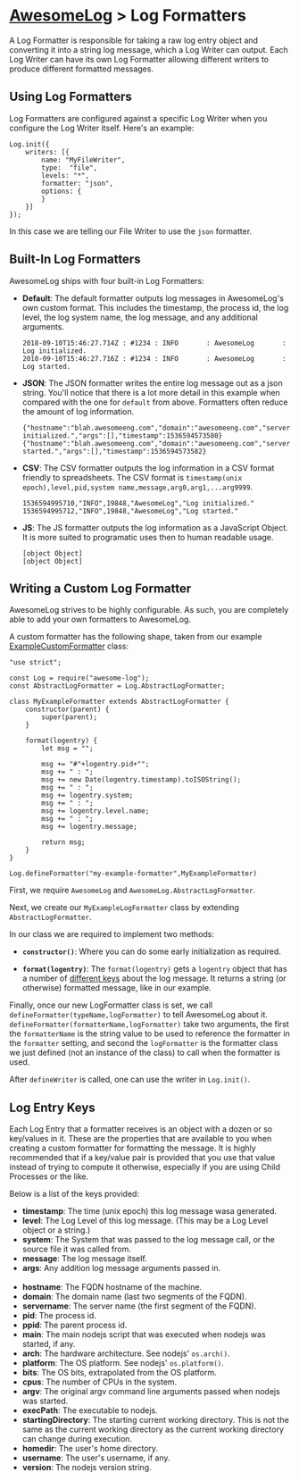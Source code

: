 # [AwesomeLog](../README.md) > Log Formatters

A Log Formatter is responsible for taking a raw log entry object and converting it into a string log message, which a Log Writer can output.  Each Log Writer can have its own Log Formatter allowing different writers to produce different formatted messages.

## Using Log Formatters

Log Formatters are configured against a specific Log Writer when you configure the Log Writer itself.  Here's an example:

```
Log.init({
	writers: [{
		name: "MyFileWriter",
		type:  "file",
		levels: "*",
		formatter: "json",
		options: {
		}
	}]
});
```

In this case we are telling our File Writer to use the `json` formatter.

## Built-In Log Formatters

AwesomeLog ships with four built-in Log Formatters:

 - **Default**: The default formatter outputs log messages in AwesomeLog's own custom format.  This includes the timestamp, the process id, the log level, the log system name, the log message, and any additional arguments.

	```
	2018-09-10T15:46:27.714Z : #1234 : INFO       : AwesomeLog       : Log initialized.
	2018-09-10T15:46:27.716Z : #1234 : INFO       : AwesomeLog       : Log started.
	```

 - **JSON**: The JSON formatter writes the entire log message out as a json string. You'll notice that there is a lot more detail in this example when compared with the one for `default` from above. Formatters often reduce the amount of log information.

	```
	{"hostname":"blah.awesomeeng.com","domain":"awesomeeng.com","servername":"blah","pid":1234,"ppid":5678,"main":"/code/project","arch":"x64","platform":"linux","bits":64,"cpus":8,"argv":"","execPath":"node","startingDirectory":"/code/project","homedir":"/home/blah","username":"blah","version":"v10.9.0","level":"INFO","system":"AwesomeLog","message":"Log initialized.","args":[],"timestamp":1536594573580}
	{"hostname":"blah.awesomeeng.com","domain":"awesomeeng.com","servername":"blah","pid":1234,"ppid":5678,"main":"/code/project","arch":"x64","platform":"linux","bits":64,"cpus":8,"argv":"","execPath":"node","startingDirectory":"/code/project","homedir":"/home/blah","username":"blah","version":"v10.9.0","level":"INFO","system":"AwesomeLog","message":"Log started.","args":[],"timestamp":1536594573582}
	```

 - **CSV**: The CSV formatter outputs the log information in a CSV format friendly to spreadsheets. The CSV format is `timestamp(unix epoch),level,pid,system name,message,arg0,arg1,...arg9999`.

 	```
	1536594995710,"INFO",19848,"AwesomeLog","Log initialized."
	1536594995712,"INFO",19848,"AwesomeLog","Log started."
	```

 - **JS**: The JS formatter outputs the log information as a JavaScript Object. It is more suited to programatic uses then to human readable usage.

	```
	[object Object]
	[object Object]
	```

## Writing a Custom Log Formatter

AwesomeLog strives to be highly configurable. As such, you are completely able to add your own formatters to AwesomeLog.

A custom formatter has the following shape, taken from our example [ExampleCustomFormatter](./examples/ExampleCustomFormatter) class:

```
"use strict";

const Log = require("awesome-log");
const AbstractLogFormatter = Log.AbstractLogFormatter;

class MyExampleFormatter extends AbstractLogFormatter {
	constructor(parent) {
		super(parent);
	}

	format(logentry) {
		let msg = "";

		msg += "#"+logentry.pid+"";
		msg += " : ";
		msg += new Date(logentry.timestamp).toISOString();
		msg += " : ";
		msg += logentry.system;
		msg += " : ";
		msg += logentry.level.name;
		msg += " : ";
		msg += logentry.message;

		return msg;
	}
}

Log.defineFormatter("my-example-formatter",MyExampleFormatter)
```

First, we require `AwesomeLog` and `AwesomeLog.AbstractLogFormatter`.

Next, we create our `MyExampleLogFormatter` class by extending `AbstractLogFormatter`.

In our class we are required to implement two methods:

 - **`constructor()`**: Where you can do some early initialization as required.

 - **`format(logentry)`**: The `format(logentry)` gets a `logentry` object that has a number of [different keys](#log-entry-keys) about the log message.  It returns a string (or otherwise) formatted message, like in our example.

 Finally, once our new LogFormatter class is set, we call `defineFormatter(typeName,logFormatter)` to tell AwesomeLog about it.  `defineFormatter(formatterName,logFormatter)` take two arguments, the first the `formatterName` is the string value to be used to reference the formatter in the `formatter` setting, and second the `logFormatter` is the formatter class we just defined (not an instance of the class) to call when the formatter is used.

 After `defineWriter` is called, one can use the writer in `Log.init()`.

## Log Entry Keys

Each Log Entry that a formatter receives is an object with a dozen or so key/values in it. These are the properties that are available to you when creating a custom formatter for formatting the message. It is highly recommended that if a key/value pair is provided that you use that value instead of trying to compute it otherwise, especially if you are using Child Processes or the like.

Below is a list of the keys provided:

 - **timestamp**: The time (unix epoch) this log message wasa generated.
 - **level**: The Log Level of this log message. (This may be a Log Level object or a string.)
 - **system**: The System that was passed to the log message call, or the source file it was called from.
 - **message**: The log message itself.
 - **args**: Any addition log message arguments passed in.<br/><br/>
 - **hostname**: The FQDN hostname of the machine.
 - **domain**: The domain name (last two segments of the FQDN).
 - **servername**: The server name (the first segment of the FQDN).
 - **pid**: The process id.
 - **ppid**: The parent process id.
 - **main**: The main nodejs script that was executed when nodejs was started, if any.
 - **arch**: The hardware architecture. See nodejs' `os.arch()`.
 - **platform**: The OS platform. See nodejs' `os.platform()`.
 - **bits**: The OS bits, extrapolated from the OS platform.
 - **cpus**: The number of CPUs in the system.
 - **argv**: The original argv command line arguments passed when nodejs was started.
 - **execPath**: The executable to nodejs.
 - **startingDirectory**: The starting current working directory. This is not the same as the current working directory as the current working directory can change during execution.
 - **homedir**: The user's home directory.
 - **username**: The user's username, if any.
 - **version**: The nodejs version string.
